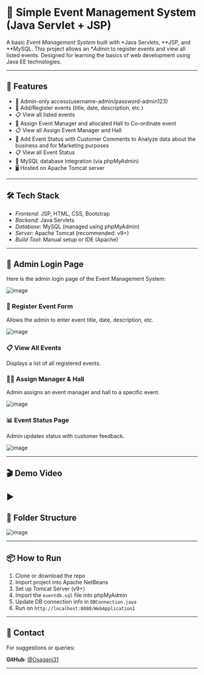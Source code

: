# 🎉 Simple Event Management System (Java Servlet + JSP)

A basic *Event Management System* built with *Java Servlets, **JSP, and **MySQL. This project allows an **Admin* to register events and view all listed events. Designed for learning the basics of web development using Java EE technologies.



---

## 🚀 Features

- 🔐 Admin-only access(username-admin/password-admin123)
- 📝 Add/Register events (title, date, description, etc.)
- 📋 View all listed events
- 📝 Assign Event Manager and allocated Hall to Co-ordinate event
- 📋 View all Assign Event Manager and Hall 
- 📝 Add Event Status with Customer Comments to Analyze data about the business and for Marketing purposes
- 📋 View all Event Status
- 💾 MySQL database integration (via phpMyAdmin)
- 🖥 Hosted on Apache Tomcat server

---

## 🛠 Tech Stack

- *Frontend*: JSP, HTML, CSS, Bootstrap 
- *Backend*: Java Servlets
- *Database*: MySQL (managed using phpMyAdmin)
- *Server*: Apache Tomcat (recommended: v9+)
- *Build Tool*: Manual setup or IDE (Apache)

---
## 🔐 Admin Login Page

Here is the admin login page of the Event Management System:

![image](https://github.com/user-attachments/assets/345c6eea-de86-4f0c-8712-7f48c26a7c47)

### 📝 Register Event Form
Allows the admin to enter event title, date, description, etc.

![image](https://github.com/user-attachments/assets/ee153f46-36eb-45b0-8135-f750c772d4fd)

### 📋 View All Events
Displays a list of all registered events.


### 🧑‍💼 Assign Manager & Hall
Admin assigns an event manager and hall to a specific event.

![image](https://github.com/user-attachments/assets/930502a8-cd0e-4e43-a957-027a1f75c4f4)


### 📊 Event Status Page
Admin updates status with customer feedback.

![image](https://github.com/user-attachments/assets/197f6a49-e383-446d-9ac2-8169efe10d2e)


---

## 🎬 Demo Video

▶️ 
---

## 📁 Folder Structure

![image](https://github.com/user-attachments/assets/653d5d7e-86ee-4e1e-b636-ce37d0fef5c5)


---

## 📦 How to Run

1. Clone or download the repo
2. Import project into Apache NetBeans
3. Set up Tomcat Server (v9+)
4. Import the `eventdb.sql` file into phpMyAdmin
5. Update DB connection info in `DBConnection.java`
6. Run on `http://localhost:8080/WebApplication1`

---

## 📧 Contact

For suggestions or queries:

**GitHub**: [@Osagani31](https://github.com/Osagani31)

---


